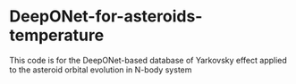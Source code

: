 # DeepONet-for-asteroids-temperature
This code is for the DeepONet-based database of Yarkovsky effect applied to the asteroid orbital evolution in N-body system

